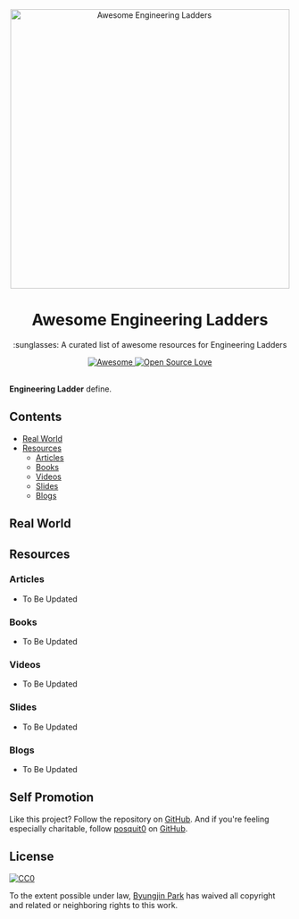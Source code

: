 <div align="center">
  <a href="https://github.com/posquit0/awesome-engineering-ladders" title="Awesome Engineering Ladders">
    <img width="500" src="media/logo.png" alt="Awesome Engineering Ladders">
  </a>
  <br />
  <h1>Awesome Engineering Ladders</h1>
</div>

<p align="center">
  :sunglasses: A curated list of awesome resources for Engineering Ladders
</p>

<div align="center">
  <a href="https://awesome.re">
		<img src="https://awesome.re/badge.svg" alt="Awesome">
	</a>
  <a href="https://github.com/ellerbrock/open-source-badge/">
    <img alt="Open Source Love" src="https://badges.frapsoft.com/os/v1/open-source.svg?v=103" />
  </a>
</div>

<br />

**Engineering Ladder** define.


## Contents

* [Real World](#real-world)
* [Resources](#resources)
  * [Articles](#articles)
  * [Books](#books)
  * [Videos](#videos)
  * [Slides](#slides)
  * [Blogs](#blogs)


## Real World


## Resources

### Articles

- To Be Updated

### Books

- To Be Updated

### Videos

- To Be Updated

### Slides

- To Be Updated

### Blogs

- To Be Updated


## Self Promotion

Like this project? Follow the repository on [GitHub](https://github.com/posquit0/awesome-engineering-ladders). And if you're feeling especially charitable, follow [posquit0](https://posquit0.com) on [GitHub](https://github.com/posquit0).


## License

[![CC0](http://mirrors.creativecommons.org/presskit/buttons/88x31/svg/cc-zero.svg)](https://creativecommons.org/publicdomain/zero/1.0/)

To the extent possible under law, [Byungjin Park](http://www.posquit0.com) has waived all copyright and related or neighboring rights to this work.
